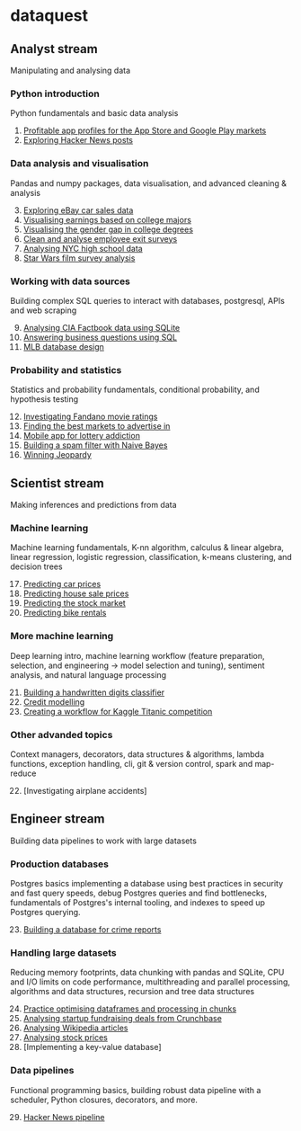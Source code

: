 # dataquest

## Analyst stream

Manipulating and analysing data

### Python introduction

Python fundamentals and basic data analysis

1. [Profitable app profiles for the App Store and Google Play markets](https://github.com/sgp941/dq/blob/master/analyst/python_intro_1/Basics.ipynb)
2. [Exploring Hacker News posts](https://github.com/sgp941/dq/blob/master/analyst/python_intro_2/Basics.ipynb)

### Data analysis and visualisation

Pandas and numpy packages, data visualisation, and advanced cleaning & analysis

3. [Exploring eBay car sales data](https://github.com/sgp941/dq/blob/master/analyst/pandas_fund/Basics.ipynb)
4. [Visualising earnings based on college majors](https://github.com/sgp941/dq/blob/master/analyst/data_vis_1/Basics.ipynb)
5. [Visualising the gender gap in college degrees](https://github.com/sgp941/dq/blob/master/analyst/data_vis_2/Basics.ipynb)
6. [Clean and analyse employee exit surveys](https://github.com/sgp941/dq/blob/master/analyst/data_clean_1/Basics.ipynb)
7. [Analysing NYC high school data](https://github.com/sgp941/dq/blob/master/analyst/data_clean_2/Schools.ipynb)
8. [Star Wars film survey analysis](https://github.com/sgp941/dq/blob/master/analyst/data_clean_3/Basics.ipynb)

### Working with data sources

Building complex SQL queries to interact with databases, postgresql, APIs and web scraping

9. [Analysing CIA Factbook data using SQLite](https://github.com/sgp941/dq/blob/master/analyst/sql_1/Basics.ipynb)
10. [Answering business questions using SQL](https://github.com/sgp941/dq/blob/master/analyst/sql_2/Basics.ipynb)
11. [MLB database design](https://github.com/sgp941/dq/blob/master/analyst/sql_3/Basics.ipynb)

### Probability and statistics

Statistics and probability fundamentals, conditional probability, and hypothesis testing

12. [Investigating Fandano movie ratings](https://github.com/sgp941/dq/blob/master/analyst/stat_1/Basics.ipynb)
13. [Finding the best markets to advertise in](https://github.com/sgp941/dq/blob/master/analyst/stat_2/Basics.ipynb)
14. [Mobile app for lottery addiction](https://github.com/sgp941/dq/blob/master/analyst/prob_1/Basics.ipynb)
15. [Building a spam filter with Naive Bayes](https://github.com/sgp941/dq/blob/master/analyst/cond_prob/Basics.ipynb)
16. [Winning Jeopardy](https://github.com/sgp941/dq/blob/master/analyst/hyp_test/Basics.ipynb)

## Scientist stream

Making inferences and predictions from data

### Machine learning

Machine learning fundamentals, K-nn algorithm, calculus & linear algebra, linear regression, logistic regression, classification, k-means clustering, and decision trees 

17. [Predicting car prices](https://github.com/sgp941/dq/blob/master/scientist/mach_learn_1/Basics.ipynb)
18. [Predicting house sale prices](https://github.com/sgp941/dq/blob/master/scientist/mach_learn_2/Basics.ipynb)
19. [Predicting the stock market](https://github.com/sgp941/dq/blob/master/scientist/mach_learn_3/predict.py)
20. [Predicting bike rentals](https://github.com/sgp941/dq/blob/master/scientist/mach_learn_4/predict.py)

### More machine learning

Deep learning intro, machine learning workflow (feature preparation, selection, and engineering -> model selection and tuning), sentiment analysis, and natural language processing

21. [Building a handwritten digits classifier](https://github.com/sgp941/dq/blob/master/scientist/mach_learn_5/Basics.ipynb)
22. [Credit modelling](https://github.com/sgp941/dq/blob/master/scientist/mach_learn_6/Basics.ipynb)
23. [Creating a workflow for Kaggle Titanic competition](https://github.com/sgp941/dq/blob/master/scientist/mach_learn_7/Basics.ipynb)

### Other advanded topics

Context managers, decorators, data structures & algorithms, lambda functions, exception handling, cli, git & version control, spark and map-reduce

22. [Investigating airplane accidents]

## Engineer stream

Building data pipelines to work with large datasets

### Production databases

Postgres basics implementing a database using best practices in security and fast query speeds, debug Postgres queries and find bottlenecks, fundamentals of Postgres's internal tooling, and indexes to speed up Postgres querying.

23. [Building a database for crime reports](https://github.com/sgp941/dq/blob/master/engineer/postgres/Basics.ipynb)

### Handling large datasets

Reducing memory footprints, data chunking with pandas and SQLite, CPU and I/O limits on code performance, multithreading and parallel processing, algorithms and data structures, recursion and tree data structures

24. [Practice optimising dataframes and processing in chunks](https://github.com/sgp941/dq/blob/master/engineer/large_data_1/Basics.ipynb)
25. [Analysing startup fundraising deals from Crunchbase](https://github.com/sgp941/dq/blob/master/engineer/large_data_2/Basics.ipynb)
26. [Analysing Wikipedia articles](https://github.com/sgp941/dq/blob/master/engineer/perf_code/Basics.ipynb)
27. [Analysing stock prices](https://github.com/sgp941/dq/blob/master/engineer/data_struc/Basics.ipynb)
28. [Implementing a key-value database]

### Data pipelines

Functional programming basics, building robust data pipeline with a scheduler, Python closures, decorators, and more.

29. [Hacker News pipeline](https://github.com/sgp941/dq/blob/master/engineer/pipelines/Basics.ipynb)
